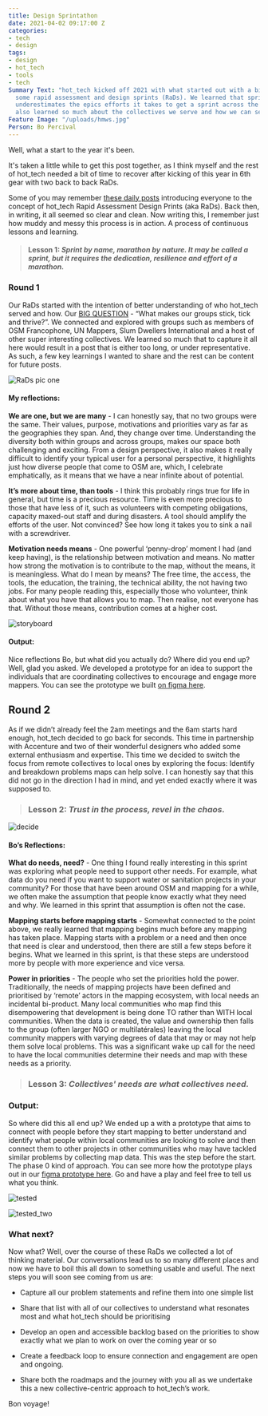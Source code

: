 ```yaml
---
title: Design Sprintathon
date: 2021-04-02 09:17:00 Z
categories:
- tech
- design
tags:
- design
- hot_tech
- tools
- tech
Summary Text: "hot_tech kicked off 2021 with what started out with a big idea to run
  some rapid assessment and design sprints (RaDs). We learned that sprint, drastically
  underestimates the epics efforts it takes to get a sprint across the line. \n\nWe
  also learned so much about the collectives we serve and how we can serve them better..."
Feature Image: "/uploads/hmws.jpg"
Person: Bo Percival
---
```


Well, what a start to the year it's been.

It's taken a little while to get this post together, as I think myself and the rest of hot_tech needed a bit of time to recover after kicking of this year in 6th gear with two back to back RaDs.

Some of you may remember [these daily posts](https://www.openstreetmap.org/user/bo_hot/diary/395158) introducing everyone to the concept of hot_tech Rapid Assessment Design Prints (aka RaDs). Back then, in writing, it all seemed so clear and clean. Now writing this, I remember just how muddy and messy this process is in action. A process of continuous lessons and learning.

> #### **Lesson 1:** *Sprint by name, marathon by nature. It may be called a sprint, but it requires the dedication, resilience and effort of a marathon.*

### Round 1

Our RaDs started with the intention of better understanding of who hot_tech served and how. Our [BIG QUESTION](https://www.openstreetmap.org/user/bo_hot/diary/395166) -  “What makes our groups stick, tick and thrive?”. We connected and explored with groups such as members of OSM Francophone, UN Mappers, Slum Dwellers International and a host of other super interesting collectives. We learned so much that to capture it all here would result in a post that is either too long, or under representative. As such, a few key learnings I wanted to share and the rest can be content for future posts.

![RaDs pic one](https://i.ibb.co/dmVH8dP/hmws.jpg)

#### My reflections:

**We are one, but we are many** - I can honestly say, that no two groups were the same. Their values, purpose, motivations and priorities vary as far as the geographies they span. And, they change over time. Understanding the diversity both within groups and across groups, makes our space both challenging and exciting. From a design perspective, it also makes it really difficult to identify your typical user for a personal perspective, it highlights just how diverse people that come to OSM are, which, I celebrate emphatically, as it means that we have a near infinite about of potential.

**It’s more about time, than tools** - I think this probably rings true for life in general, but time is a precious resource. Time is even more precious to those that have less of it, such as volunteers with competing obligations, capacity maxed-out staff and during disasters. A tool should amplify the efforts of the user. Not convinced? See how long it takes you to sink a nail with a screwdriver.

**Motivation needs means** - One powerful ‘penny-drop’ moment I had (and keep having), is the relationship between motivation and means. No matter how strong the motivation is to contribute to the map, without the means, it is meaningless. What do I mean by means? The free time, the access, the tools, the education, the training, the technical ability, the not having two jobs. For many people reading this, especially those who volunteer, think about what you have that allows you to map. Then realise, not everyone has that. Without those means, contribution comes at a higher cost.

![storyboard](https://i.ibb.co/j5wqDb1/storyboard.jpg)

#### Output:

Nice reflections Bo, but what did you actually do? Where did you end up? Well, glad you asked. We developed a prototype for an idea to support the individuals that are coordinating collectives to encourage and engage more mappers. You can see the prototype we built [on figma here](https://www.figma.com/file/rmYQWB4QfhP8M9kRRu5tZr/Mapathon-Event-Page?node-id=5%3A40).

## Round 2

As if we didn’t already feel the 2am meetings and the 6am starts hard enough, hot_tech decided to go back for seconds. This time in partnership with Accenture and two of their wonderful designers who added some external enthusiasm and expertise.  This time we decided to switch the focus from remote collectives to local ones by exploring the focus: Identify and breakdown problems maps can help solve. I can honestly say that this did not go in the direction I had in mind, and yet ended exactly where it was supposed to.

> ### **Lesson 2:** *Trust in the process, revel in the chaos.*

![decide](https://i.ibb.co/Lhkx0sn/decide.jpg)

#### Bo’s Reflections:

**What do needs, need?** - One thing I found really interesting in this sprint was exploring what people need to support other needs. For example, what data do you need if you want to support water or sanitation projects in your community? For those that have been around OSM and mapping for a while, we often make the assumption that people know exactly what they need and why. We learned in this sprint that assumption is often not the case.

**Mapping starts before mapping starts** - Somewhat connected to the point above, we really learned that mapping begins much before any mapping has taken place. Mapping starts with a problem or a need and then once that need is clear and understood, then there are still a few steps before it begins. What we learned in this sprint, is that these steps are understood more by people with more experience and vice versa.

**Power in priorities** - The people who set the priorities hold the power. Traditionally, the needs of mapping projects have been defined and prioritised by ‘remote’ actors in the mapping ecosystem, with local needs an incidental bi-product. Many local communities who map find this disempowering that development is being done TO rather than WITH local communities. When the data is created, the value and ownership then falls to the group (often larger NGO or multilatérales) leaving the local community mappers with varying degrees of data that may or may not help them solve local problems. This was a significant wake up call for the need to have the local communities determine their needs and map with these needs as a priority.

> ### **Lesson 3:** *Collectives' needs are what collectives need.*

### Output:

So where did this all end up? We ended up a with a prototype that aims to connect with people before they start mapping to better understand and identify what people within local communities are looking to solve and then connect them to other projects in other communities who may have tackled similar problems by collecting map data. This was the step before the start. The phase 0 kind of approach. You can see more how the prototype plays out in our [figma prototype here](https://www.figma.com/file/VwjbIIxxMmCmiJL4BxaD37/RaDs-02?node-id=29%3A10). Go and have a play and feel free to tell us what you think.

![tested](https://i.ibb.co/FsnqkV2/tested.jpg)

![tested_two](https://i.ibb.co/5G8PnxJ/tested2.jpg)

### What next?

Now what? Well, over the course of these RaDs we collected a lot of thinking material. Our conversations lead us to so many different places and now we have to boil this all down to something usable and useful. The next steps you will soon see coming from us are:

* Capture all our problem statements and refine them into one simple list

* Share that list with all of our collectives to understand what resonates most and what hot_tech should be prioritising

* Develop an open and accessible backlog based on the priorities to show exactly what we plan to work on over the coming year or so

* Create a feedback loop to ensure connection and engagement are open and ongoing.

* Share both the roadmaps and the journey with you all as we undertake this a new collective-centric approach to hot_tech’s work.

Bon voyage!